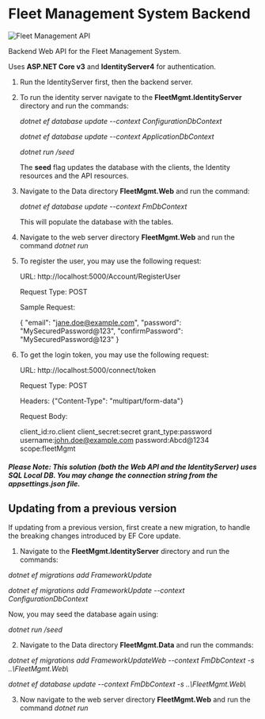 # Fleet Management System Backend

![Fleet Management API](https://github.com/abhiroop43/fleetmgmt-backend/workflows/Fleet%20Management%20API/badge.svg)

Backend Web API for the Fleet Management System.

Uses **ASP.NET Core v3** and **IdentityServer4** for authentication.

1. Run the IdentityServer first, then the backend server.
2. To run the identity server navigate to the **FleetMgmt.IdentityServer** directory and run the commands:

   _dotnet ef database update --context ConfigurationDbContext_

   _dotnet ef database update --context ApplicationDbContext_

   _dotnet run /seed_

   The **seed** flag updates the database with the clients, the Identity resources and the API resources.

3. Navigate to the Data directory **FleetMgmt.Web** and run the command:

   _dotnet ef database update --context FmDbContext_

   This will populate the database with the tables.

4. Navigate to the web server directory **FleetMgmt.Web** and run the command _dotnet run_

5. To register the user, you may use the following request:

   URL: http://localhost:5000/Account/RegisterUser

   Request Type: POST

   Sample Request:

   {
   "email": "jane.doe@example.com",
   "password": "MySecuredPassword@123",
   "confirmPassword": "MySecuredPassword@123"
   }

6. To get the login token, you may use the following request:

   URL: http://localhost:5000/connect/token

   Request Type: POST

   Headers: {"Content-Type": "multipart/form-data"}

   Request Body:

   client_id:ro.client
   client_secret:secret
   grant_type:password
   username:john.doe@example.com
   password:Abcd@1234
   scope:fleetMgmt

##### Please Note: This solution (both the Web API and the IdentityServer) uses SQL Local DB. You may change the connection string from the **_appsettings.json_** file.

## Updating from a previous version

If updating from a previous version, first create a new migration, to handle the breaking changes introduced by EF Core update.

1. Navigate to the **FleetMgmt.IdentityServer** directory and run the commands:

_dotnet ef migrations add FrameworkUpdate_

_dotnet ef migrations add FrameworkUpdate --context ConfigurationDbContext_

Now, you may seed the database again using:

_dotnet run /seed_

2. Navigate to the Data directory **FleetMgmt.Data** and run the commands:

_dotnet ef migrations add FrameworkUpdateWeb --context FmDbContext -s ..\\FleetMgmt.Web\\_

_dotnet ef database update --context FmDbContext -s ..\\FleetMgmt.Web\\_

3. Now navigate to the web server directory **FleetMgmt.Web** and run the command _dotnet run_
